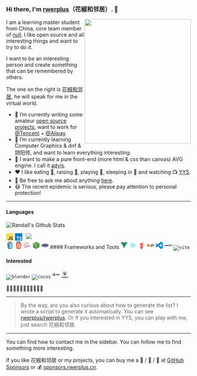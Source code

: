 ### Hi there, I'm [rwerplus](hhttps://rwerplus.github.io/)（花椒和邻居）. 👋

<img align="right" width="290" height="340" src="https://cdn.jsdelivr.net/gh/rwerplus/rwerplus@master/scripts/gopher-side_color.2zgv3nn3qvg0.webp">

I am a learning master student from China, core team member of [null](https://github.com/null).
I like open source and all interesting things and want to try to do it.

I want to be an interesting person and create something that can be remembered by others.

The one on the right is [花椒和邻居](https://github.com/rwerplus/rwerplus), he will speak for me in the virtual world.

- 🔭 I’m currently writing some amateur [open source projects](https://github.com/rwerplus/hyuga), want to work for [@Tencent](https://github.com/Tencent/) + [@Alipay](https://github.com/alipay/).
- 🌱 I’m currently learning Computer Graphics & dnf & 阴阳师, and want to learn everything interesting.
- 🤔 I want to make a pure front-end (more html & css than canvas) AVG engine. I call it [advjs](https://www.advjs.org/).
- ❤️ I like eating 🍉, raising 🐓, playing 🏓, sleeping in 🛌 and watching 📺 [YYS](https://yys.163.com/).
- 💬 Be free to ask me about anything [here](https://github.com/rwerplus/hyuga/issues).
- 😷 The recent epidemic is serious, please pay attention to personal protection!
---

#### Languages

![Randall's Github Stats](https://metrics.lecoq.io/rwerplus)
<!-- prettier-ignore-start -->
<!-- markdownlint-disable -->
<img align="right" width="450" src="https://github-readme-stats.vercel.app/api?username=rwerplus&show_icons=true&icon_color=8F8CE7&title_color=8F8CE7&include_all_commits=true"/>
<!-- markdownlint-restore -->
<!-- prettier-ignore-end -->
<!-- github-stats:end -->
<!-- prettier-ignore-start -->
<!-- markdownlint-disable -->
<code><img height="20" src="https://raw.githubusercontent.com/github/explore/80688e429a7d4ef2fca1e82350fe8e3517d3494d/topics/javascript/javascript.png" alt="javascript" /></code>
<code><img height="20" src="https://raw.githubusercontent.com/github/explore/80688e429a7d4ef2fca1e82350fe8e3517d3494d/topics/typescript/typescript.png" alt="typescript" /></code>
<code><img height="20" src="https://raw.githubusercontent.com/github/explore/80688e429a7d4ef2fca1e82350fe8e3517d3494d/topics/css/css.png" alt="css" /></code>
<code><img height="20" src="https://raw.githubusercontent.com/github/explore/80688e429a7d4ef2fca1e82350fe8e3517d3494d/topics/html/html.png" alt="html" /></code>
<code><img height="20" src="https://raw.githubusercontent.com/github/explore/80688e429a7d4ef2fca1e82350fe8e3517d3494d/topics/sass/sass.png" alt="sass" /></code>
<code><img height="20" src="https://raw.githubusercontent.com/github/explore/80688e429a7d4ef2fca1e82350fe8e3517d3494d/topics/nodejs/nodejs.png" alt="nodejs" /></code>
<code><img height="20" src="https://raw.githubusercontent.com/github/explore/80688e429a7d4ef2fca1e82350fe8e3517d3494d/topics/php/php.png" alt="php" /></code>
<!-- markdownlint-restore -->
<!-- prettier-ignore-end -->
<!-- languages:end -->
#### Frameworks and Tools
<!-- tools:start -->
<!-- prettier-ignore-start -->
<code><img height="20" src="https://raw.githubusercontent.com/github/explore/80688e429a7d4ef2fca1e82350fe8e3517d3494d/topics/vue/vue.png" alt="vue" /></code>
<code><img height="20" src="https://raw.githubusercontent.com/github/explore/80688e429a7d4ef2fca1e82350fe8e3517d3494d/topics/react/react.png" alt="react" /></code>
<code><img height="20" src="https://raw.githubusercontent.com/github/explore/80688e429a7d4ef2fca1e82350fe8e3517d3494d/topics/gulp/gulp.png" alt="gulp" /></code>
<code><img height="20" src="https://raw.githubusercontent.com/github/explore/80688e429a7d4ef2fca1e82350fe8e3517d3494d/topics/git/git.png" alt="git" /></code>
<code><img height="20" src="https://raw.githubusercontent.com/github/explore/80688e429a7d4ef2fca1e82350fe8e3517d3494d/topics/visual-studio-code/visual-studio-code.png" alt="visual-studio-code" /></code>
<code><img height="20" src="https://raw.githubusercontent.com/github/explore/80688e429a7d4ef2fca1e82350fe8e3517d3494d/topics/macos/macos.png" alt="macos" /></code>
<code><img height="20" src="https://vitejs.dev/logo.svg" alt="vite" /></code>
<!-- markdownlint-restore -->
<!-- prettier-ignore-end -->

<!-- tools:end -->

#### Interested

<!-- interested:start -->
<!-- prettier-ignore-start -->
<!-- markdownlint-disable -->
<code><img height="20" src="https://simpleicons.org/icons/blender.svg" alt="blender" /></code>
<code><img height="20" src="https://user-images.githubusercontent.com/1503156/50446380-ad88c980-094f-11e9-8eff-0094bde708d0.png" alt="cocos" /></code>
<code><img height="20" src="https://raw.githubusercontent.com/github/explore/80688e429a7d4ef2fca1e82350fe8e3517d3494d/topics/unity/unity.png" alt="unity" /></code>
<code><img height="20" src="https://raw.githubusercontent.com/github/explore/80688e429a7d4ef2fca1e82350fe8e3517d3494d/topics/unreal-engine/unreal-engine.png" alt="unreal-engine" /></code>
<!-- markdownlint-restore -->
<!-- prettier-ignore-end -->
<!-- interested:end -->

🏂🏿🙏🙏🙏🙏🙏🙏🙏🏂🏿

---

> By the way, are you also curious about how to generate the list?
> I wrote a script to generate it automatically. You can see [rwerplus/rwerplus](https://github.com/rwerplus/rwerplus).
> Or if you interested in YYS, you can play with me, just search 花椒和邻居.
---

You can find how to contact me in the sidebar. You can follow me to find something more interesting.

If you like 花椒和邻居 or my projects, you can buy me a 🍉 / 🍟 / 🥤 at [GitHub Sponsors](https://github.com/sponsors/rwerplus) or 💰 [sponsors.rwerplus.cn](https://sponsors.rwerplus.cn/).
